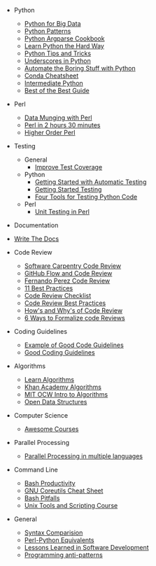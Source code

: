 * Python
  * [Python for Big Data](http://python2web.com/collections-a-big-list-of-python-based-tools-for-big-data/)
  * [Python Patterns](http://matthiaseisen.com/pp/)
  * [Python Argparse Cookbook](http://mkaz.com/2014/07/26/python-argparse-cookbook/)
  * [Learn Python the Hard Way](http://learnpythonthehardway.org/book/index.html)
  * [Python Tips and Tricks](https://www.airpair.com/python/posts/python-tips-and-traps)
  * [Underscores in Python](http://shahriar.svbtle.com/underscores-in-python)
  * [Automate the Boring Stuff with Python](https://automatetheboringstuff.com/)
  * [Conda Cheatsheet](http://conda.pydata.org/docs/_downloads/conda-cheatsheet.pdf)
  * [Intermediate Python](http://book.pythontips.com/en/latest/)
  * [Best of the Best Guide](https://gist.github.com/sloria/7001839)

* Perl
  * [Data Munging with Perl](http://perlhacks.com/dmp.pdf)
  * [Perl in 2 hours 30 minutes](http://qntm.org/files/perl/perl.html)
  * [Higher Order Perl](http://hop.perl.plover.com/book/pdf/HigherOrderPerl.pdf)

* Testing
  * General
    * [Improve Test Coverage](http://blog.fogcreek.com/taming-a-wild-testless-code-beast-4-steps-to-improving-test-coverage/)
  * Python
    * [Getting Started with Automatic Testing](http://www.reddit.com/r/Python/comments/1drv59/getting_started_with_automated_testing/)  
    * [Getting Started Testing](http://pyvideo.org/video/2674/getting-started-testing)
    * [Four Tools for Testing Python Code](http://tjelvarolsson.com/blog/four-tools-for-testing-your-python-code/)
  * Perl
    * [Unit Testing in Perl](http://jmdeldin.com/bioinf/testing/index.html)

* Documentation
 * [Write The Docs](http://docs.writethedocs.org/starting/)

* Code Review
  * [Software Carpentry Code Review](http://software-carpentry.org/v5/novice/extras/02-review.html)
  * [GitHub Flow and Code Review](http://dandemeyere.com/blog/code-review)
  * [Fernando Perez Code Review](http://fperez.org/py4science/code_reviews.html)
  * [11 Best Practices](http://smartbear.com/SmartBear/media/pdfs/WP-CC-11-Best-Practices-of-Peer-Code-Review.pdf)
  * [Code Review Checklist](http://blog.fogcreek.com/increase-defect-detection-with-our-code-review-checklist-example/)
  * [Code Review Best Practices](http://kevinlondon.com/2015/05/05/code-review-best-practices.html)
  * [How's and Why's of Code Review](http://mikhail.io/2015/05/peer-code-review-whys-hows-and-whats/)
  * [6 Ways to Formalize code Reviews](http://blog.codacy.com/2015/06/18/6-ways-to-formalize-and-enforce-code-reviews/)

* Coding Guidelines
  * [Example of Good Code Guidelines](http://khmer.readthedocs.org/en/v1.0/development.html)
  * [Good Coding Guidelines](http://pycogent.org/coding_guidelines.html)

* Algorithms
  * [Learn Algorithms](http://www.learnalgorithms.in/)
  * [Khan Academy Algorithms](https://www.khanacademy.org/computing/computer-science/algorithms)
  * [MIT OCW Intro to Algorithms](http://ocw.mit.edu/courses/electrical-engineering-and-computer-science/6-046j-introduction-to-algorithms-sma-5503-fall-2005/video-lectures/)
  * [Open Data Structures](http://opendatastructures.org/)

* Computer Science
  * [Awesome Courses](https://github.com/prakhar1989/awesome-courses)

* Parallel Processing
  * [Parallel Processing in multiple languages](http://blog.dominoup.com/simple-parallelization/)

* Command Line
  * [Bash Productivity](https://developer.atlassian.com/blog/2015/02/ten-tips-for-wonderful-bash-productivity/)
  * [GNU Coreutils Cheat Sheet](http://www.catonmat.net/download/gnu-coreutils-cheat-sheet.pdf)
  * [Bash Pitfalls](http://bash.cumulonim.biz/BashPitfalls.html)
  * [Unix Tools and Scripting Course](http://www.cs.cornell.edu/courses/CS2043/2014sp/)

* General
  * [Syntax Comparision](http://rigaux.org/language-study/syntax-across-languages/)
  * [Perl-Python Equivalents](http://www.lemoda.net/perl/perl-python/index.html)
  * [Lessons Learned in Software Development](http://henrikwarne.com/2015/04/16/lessons-learned-in-software-development/)
  * [Programming anti-patterns](http://sahandsaba.com/nine-anti-patterns-every-programmer-should-be-aware-of-with-examples.html)
